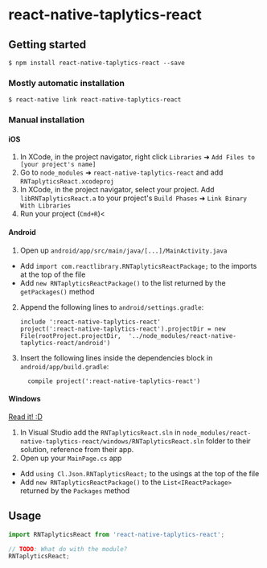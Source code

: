 
# react-native-taplytics-react

## Getting started

`$ npm install react-native-taplytics-react --save`

### Mostly automatic installation

`$ react-native link react-native-taplytics-react`

### Manual installation


#### iOS

1. In XCode, in the project navigator, right click `Libraries` ➜ `Add Files to [your project's name]`
2. Go to `node_modules` ➜ `react-native-taplytics-react` and add `RNTaplyticsReact.xcodeproj`
3. In XCode, in the project navigator, select your project. Add `libRNTaplyticsReact.a` to your project's `Build Phases` ➜ `Link Binary With Libraries`
4. Run your project (`Cmd+R`)<

#### Android

1. Open up `android/app/src/main/java/[...]/MainActivity.java`
  - Add `import com.reactlibrary.RNTaplyticsReactPackage;` to the imports at the top of the file
  - Add `new RNTaplyticsReactPackage()` to the list returned by the `getPackages()` method
2. Append the following lines to `android/settings.gradle`:
  	```
  	include ':react-native-taplytics-react'
  	project(':react-native-taplytics-react').projectDir = new File(rootProject.projectDir, 	'../node_modules/react-native-taplytics-react/android')
  	```
3. Insert the following lines inside the dependencies block in `android/app/build.gradle`:
  	```
      compile project(':react-native-taplytics-react')
  	```

#### Windows
[Read it! :D](https://github.com/ReactWindows/react-native)

1. In Visual Studio add the `RNTaplyticsReact.sln` in `node_modules/react-native-taplytics-react/windows/RNTaplyticsReact.sln` folder to their solution, reference from their app.
2. Open up your `MainPage.cs` app
  - Add `using Cl.Json.RNTaplyticsReact;` to the usings at the top of the file
  - Add `new RNTaplyticsReactPackage()` to the `List<IReactPackage>` returned by the `Packages` method


## Usage
```javascript
import RNTaplyticsReact from 'react-native-taplytics-react';

// TODO: What do with the module?
RNTaplyticsReact;
```
  